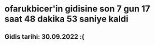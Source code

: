 # ofarukbicer'in gidisine son 7 gun 17 saat 48 dakika 53 saniye kaldi

## Gidis tarihi: 30.09.2022 :(
